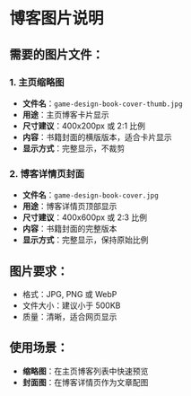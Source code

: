 # 博客图片说明

## 需要的图片文件：

### 1. 主页缩略图
- **文件名**：`game-design-book-cover-thumb.jpg`
- **用途**：主页博客卡片显示
- **尺寸建议**：400x200px 或 2:1 比例
- **内容**：书籍封面的横版版本，适合卡片显示
- **显示方式**：完整显示，不裁剪

### 2. 博客详情页封面
- **文件名**：`game-design-book-cover.jpg`
- **用途**：博客详情页顶部显示
- **尺寸建议**：400x600px 或 2:3 比例
- **内容**：书籍封面的完整版本
- **显示方式**：完整显示，保持原始比例

## 图片要求：
- 格式：JPG, PNG 或 WebP
- 文件大小：建议小于 500KB
- 质量：清晰，适合网页显示

## 使用场景：
- **缩略图**：在主页博客列表中快速预览
- **封面图**：在博客详情页作为文章配图
